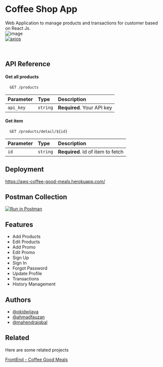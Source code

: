 
# Coffee Shop App

Web Application to manage products and transactions for customer based on React Js.
<br />
![image](https://drive.google.com/uc?export=view&id=10kTxAo6zr33NX9Xhh8Bb3GN4vp57Zr-M)
<br />
[![axios](https://img.shields.io/npm/v/express?label=express)](https://www.npmjs.com/package/express)

<br />

## API Reference

#### Get all products

```http
  GET /products
```

| Parameter | Type     | Description                |
| :-------- | :------- | :------------------------- |
| `api_key` | `string` | **Required**. Your API key |

#### Get item

```http
  GET /products/detail/${id}
```

| Parameter | Type     | Description                       |
| :-------- | :------- | :-------------------------------- |
| `id`      | `string` | **Required**. Id of item to fetch |




## Deployment

https://aws-coffee-good-meals.herokuapp.com/


## Postman Collection

[![Run in Postman](https://run.pstmn.io/button.svg)](https://app.getpostman.com/run-collection/3e8a4e964a3e2a1e0308?action=collection%2Fimport#?env%5BCoffee_Meals%5D=W3sia2V5IjoiSE9TVCIsInZhbHVlIjoiIiwiZW5hYmxlZCI6dHJ1ZX0seyJrZXkiOiJUT0tFTiIsInZhbHVlIjoiIiwiZW5hYmxlZCI6dHJ1ZX1d)

## Features

- Add Products
- Edit Products
- Add Promo
- Edit Promo
- Sign Up
- Sign In
- Forgot Password
- Update Profile
- Transactions
- History Management



## Authors

- [@okidwijaya](https://github.com/okidwijaya)
- [@ahmadfauzan](https://github.com/special-snowflake)
- [@mahendraiqbal](https://github.com/mahendraiqbal)

## Related

Here are some related projects

[FrontEnd - Coffee Good Meals](https://github.com/okidwijaya/coffee-good-meals)
